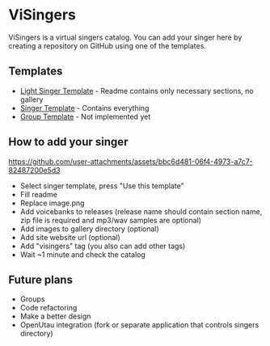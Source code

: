 # ViSingers
ViSingers is a virtual singers catalog. You can add your singer here by creating a repository on GitHub using one of the templates.

## Templates
- [Light Singer Template](https://github.com/ViSingers/light-singer-template) - Readme contains only necessary sections, no gallery
- [Singer Template](https://github.com/ViSingers/singer-template) - Contains everything
- [Group Template](https://github.com/ViSingers/group-template) - Not implemented yet

## How to add your singer
https://github.com/user-attachments/assets/bbc6d481-06f4-4973-a7c7-82487200e5d3
- Select singer template, press "Use this template"
- Fill readme
- Replace image.png
- Add voicebanks to releases (release name should contain section name, zip file is required and mp3/wav samples are optional)
- Add images to gallery directory (optional)
- Add site website url (optional)
- Add "visingers" tag (you also can add other tags)
- Wait ~1 minute and check the catalog

## Future plans
- Groups
- Code refactoring
- Make a better design
- OpenUtau integration (fork or separate application that controls singers directory)
